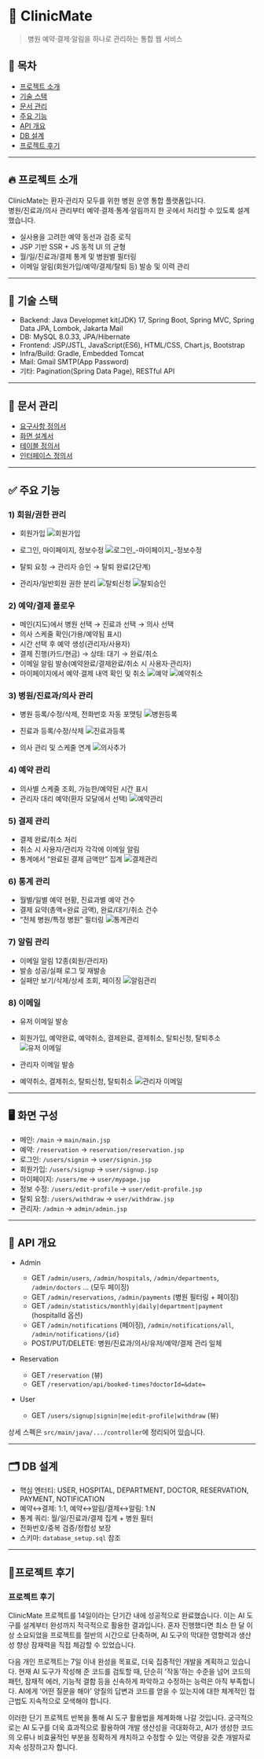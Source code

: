 # 🏥 ClinicMate
> 병원 예약·결제·알림을 하나로 관리하는 통합 웹 서비스

## 🔗 목차
- [프로젝트 소개](#-프로젝트-소개)
- [기술 스택](#-기술-스택)
- [문서 관리](#-문서-관리)
- [주요 기능](#-주요-기능)
- [API 개요](#-api-개요)
- [DB 설계](#-db-설계)
- [프로젝트 후기](#-프로젝트-후기)

---

## 🔥 프로젝트 소개
ClinicMate는 환자·관리자 모두를 위한 병원 운영 통합 플랫폼입니다.  
병원/진료과/의사 관리부터 예약·결제·통계·알림까지 한 곳에서 처리할 수 있도록 설계했습니다.

- 실사용을 고려한 예약 동선과 검증 로직
- JSP 기반 SSR + JS 동적 UI 의 균형
- 월/일/진료과/결제 통계 및 병원별 필터링
- 이메일 알림(회원가입/예약/결제/탈퇴 등) 발송 및 이력 관리

---

## 🧰 기술 스택

- Backend: Java Developmet kit(JDK) 17, Spring Boot, Spring MVC, Spring Data JPA, Lombok, Jakarta Mail
- DB: MySQL 8.0.33, JPA/Hibernate
- Frontend: JSP/JSTL, JavaScript(ES6), HTML/CSS, Chart.js, Bootstrap
- Infra/Build: Gradle, Embedded Tomcat
- Mail: Gmail SMTP(App Password)
- 기타: Pagination(Spring Data Page), RESTful API

---

## 📁 문서 관리

- [요구사항 정의서](https://docs.google.com/spreadsheets/d/1kL7PHTHXrzrFsVtXJqbQyZNUQL9rdYtF/edit?usp=drive_link&ouid=116757251093669453414&rtpof=true&sd=true)
- [화면 설계서](https://drive.google.com/file/d/1IIRIpnzKCuaUoaKg-2w1muwyaGt3ZXpv/view?usp=drive_link)
- [테이블 정의서](https://docs.google.com/spreadsheets/d/18qbMQSDvZel3Lrd6NjtywcrZTsmCd8zT/edit?usp=drive_link&ouid=116757251093669453414&rtpof=true&sd=true)
- [인터페이스 정의서](https://docs.google.com/spreadsheets/d/1xDM_t8dhPnV4JfD_cZgvNtg1R8iucEVE/edit?usp=drive_link&ouid=116757251093669453414&rtpof=true&sd=true)

---

## ✅ 주요 기능

### 1) 회원/권한 관리
- 회원가입
![회원가입](https://github.com/user-attachments/assets/20817845-f1ed-4821-928c-d6045c11425c)

- 로그인, 마이페이지, 정보수정
![로그인_-마이페이지_-정보수정](https://github.com/user-attachments/assets/c0ddc98c-8f8d-4e18-9034-073a1e6771dc)

- 탈퇴 요청 → 관리자 승인 → 탈퇴 완료(2단계)
- 관리자/일반회원 권한 분리
![탈퇴신청](https://github.com/user-attachments/assets/4384f065-b44d-41b6-b78d-41efb0d46670)
![탈퇴승인](https://github.com/user-attachments/assets/161f58de-116d-4cef-ad19-9d99a964d6d7)



### 2) 예약/결제 플로우
- 메인(지도)에서 병원 선택 → 진료과 선택 → 의사 선택
- 의사 스케줄 확인(가용/예약됨 표시)
- 시간 선택 후 예약 생성(관리자/사용자)
- 결제 진행(카드/현금) → 상태: 대기 → 완료/취소
- 이메일 알림 발송(예약완료/결제완료/취소 시 사용자·관리자)
- 마이페이지에서 예약·결제 내역 확인 및 취소
![예약](https://github.com/user-attachments/assets/36f57f7f-966f-4f00-bd69-c0a9fc55a6f3)
![예약취소](https://github.com/user-attachments/assets/dac730e7-f944-4708-80cd-6defdbcbdca9)

   
### 3) 병원/진료과/의사 관리
- 병원 등록/수정/삭제, 전화번호 자동 포맷팅
![병원등록](https://github.com/user-attachments/assets/3d645434-7c1d-4aa2-9a5b-666fa06c7703)

- 진료과 등록/수정/삭제
![진료과등록](https://github.com/user-attachments/assets/1fca8b8e-f9e2-4999-977c-7efb8c043541)

- 의사 관리 및 스케줄 연계
![의사추가](https://github.com/user-attachments/assets/525e465f-2109-44f7-be8f-0a66e02db5ac)


### 4) 예약 관리
- 의사별 스케줄 조회, 가능한/예약된 시간 표시
- 관리자 대리 예약(환자 모달에서 선택)
![예약관리](https://github.com/user-attachments/assets/1afd9f83-75f1-4100-9bf6-dc477a545517)


### 5) 결제 관리
- 결제 완료/취소 처리
- 취소 시 사용자/관리자 각각에 이메일 알림
- 통계에서 “완료된 결제 금액만” 집계
![결제관리](https://github.com/user-attachments/assets/45239ba9-ce79-48f9-8301-70c4e52bfd5d)


### 6) 통계 관리
- 월별/일별 예약 현황, 진료과별 예약 건수
- 결제 요약(총액=완료 금액), 완료/대기/취소 건수
- “전체 병원/특정 병원” 필터링
![통계관리](https://github.com/user-attachments/assets/41c2391d-cc67-4279-bce1-bc3632ec8d8a)


### 7) 알림 관리
- 이메일 알림 12종(회원/관리자)
- 발송 성공/실패 로그 및 재발송
- 실패만 보기/삭제/상세 조회, 페이징
![알림관리](https://github.com/user-attachments/assets/cfaf873d-b18d-4594-ae81-91ccc6898702)


### 8) 이메일
- 유저 이메일 발송
- 회원가입, 예약완료, 예약취소, 결제완료, 결제취소, 탈퇴신청, 탈퇴추소
![유저 이메일](https://github.com/user-attachments/assets/aa0cb073-be8c-4a4b-8089-6bad5171d205)

- 관리자 이메일 발송
- 예약취소, 결제취소, 탈퇴신청, 탈퇴취소
![관리자 이메일](https://github.com/user-attachments/assets/532a217f-73a4-4ad5-a174-1201921e5ed4)

---

## 🖥 화면 구성
- 메인: `/main` → `main/main.jsp`
- 예약: `/reservation` → `reservation/reservation.jsp`
- 로그인: `/users/signin` → `user/signin.jsp`
- 회원가입: `/users/signup` → `user/signup.jsp`
- 마이페이지: `/users/me` → `user/mypage.jsp`
- 정보 수정: `/users/edit-profile` → `user/edit-profile.jsp`
- 탈퇴 요청: `/users/withdraw` → `user/withdraw.jsp`
- 관리자: `/admin` → `admin/admin.jsp`

---

## 📡 API 개요
- Admin
  - GET `/admin/users`, `/admin/hospitals`, `/admin/departments`, `/admin/doctors` … (모두 페이징)
  - GET `/admin/reservations`, `/admin/payments` (병원 필터링 + 페이징)
  - GET `/admin/statistics/monthly|daily|department|payment` (hospitalId 옵션)
  - GET `/admin/notifications` (페이징), `/admin/notifications/all`, `/admin/notifications/{id}`
  - POST/PUT/DELETE: 병원/진료과/의사/유저/예약/결제 관리 일체

- Reservation
  - GET `/reservation` (뷰)
  - GET `/reservation/api/booked-times?doctorId=&date=`

- User
  - GET `/users/signup|signin|me|edit-profile|withdraw` (뷰)

상세 스펙은 `src/main/java/.../controller`에 정리되어 있습니다.

---

## 🗂 DB 설계
- 핵심 엔터티: USER, HOSPITAL, DEPARTMENT, DOCTOR, RESERVATION, PAYMENT, NOTIFICATION
- 예약↔결제: 1:1, 예약↔알림/결제↔알림: 1:N
- 통계 쿼리: 월/일/진료과/결제 집계 + 병원 필터
- 전화번호/중복 검증/정합성 보장
- 스키마: `database_setup.sql` 참조

---

## 💭프로젝트 후기
### 프로젝트 후기

ClinicMate 프로젝트를 14일이라는 단기간 내에 성공적으로 완료했습니다. 이는 AI 도구를 설계부터 완성까지 적극적으로 활용한 결과입니다. 혼자 진행했다면 최소 한 달 이상 소요되었을 프로젝트를 절반의 시간으로 단축하며, AI 도구의 막대한 영향력과 생산성 향상 잠재력을 직접 체감할 수 있었습니다.

다음 개인 프로젝트는 7일 이내 완성을 목표로, 더욱 집중적인 개발을 계획하고 있습니다.
현재 AI 도구가 작성해 준 코드를 검토할 때, 단순히 '작동'하는 수준을 넘어 코드의 패턴, 잠재적 에러, 기능적 결함 등을 신속하게 파악하고 수정하는 능력은 아직 부족합니다. AI에게 '어떤 질문을 해야' 양질의 답변과 코드를 얻을 수 있는지에 대한 체계적인 접근법도 지속적으로 모색해야 합니다.

이러한 단기 프로젝트 반복을 통해 AI 도구 활용법을 체계화해 나갈 것입니다.
궁극적으로는 AI 도구를 더욱 효과적으로 활용하여 개발 생산성을 극대화하고, AI가 생성한 코드의 오류나 비효율적인 부분을 정확하게 캐치하고 수정할 수 있는 역량을 갖춘 개발자로 지속 성장하고자 합니다.
